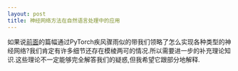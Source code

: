 ```yaml
---
layout: post
title: 神经网络方法在自然语言处理中的应用
---
```

如果说[前面](/2019-05-17-nlp-with-pytorch)的篇幅通过PyTorch疾风骤雨似的带我们领略了怎么实现各种类型的神经网络?我们肯定有许多细节还存在模棱两可的情况.所以需要进一步的补充理论知识.这些理论不一定能够完全解答我们的疑惑,但我希望它跟部分地解释.